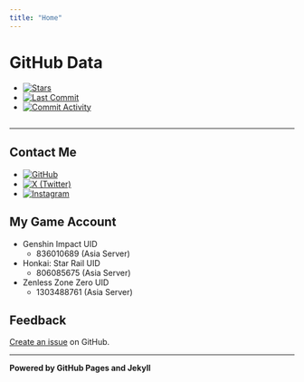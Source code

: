 ```yaml
---
title: "Home"
---
```



# GitHub Data

- [![Stars](https://img.shields.io/github/stars/livcm/livcm.github.io.svg?style=for-the-badge&color=yellow)](https://github.com/livcm/livcm.github.io/stargazers)
- [![Last Commit](https://img.shields.io/github/last-commit/livcm/livcm.github.io.svg?style=for-the-badge)](https://github.com/livcm/livcm.github.io/commits/main)
- [![Commit Activity](https://img.shields.io/github/commit-activity/w/livcm/livcm.github.io.svg?style=for-the-badge)](https://github.com/livcm/livcm.github.io/commits/main)

<script src="./assets/scripts/time.js" type="text/javascript"></script>
<h2><div id="currentTime"></div></h2>

------

## Contact Me

- [![GitHub](https://img.shields.io/badge/GitHub-livcm-181717?style=social&logo=github)](https://github.com/livcm/)
- [![X (Twitter)](https://img.shields.io/badge/X%20%28Twitter%29-@livcm23333-000000?style=social&logo=x)](https://twitter.com/livcm23333)
- [![Instagram](https://img.shields.io/badge/Instagram-livcm23333-E4405F?style=social&logo=instagram)](https://www.instagram.com/livcm23333/)

## My Game Account

- Genshin Impact UID
  - 836010689 (Asia Server)
- Honkai: Star Rail UID
  - 806085675 (Asia Server)
- Zenless Zone Zero UID
  - 1303488761 (Asia Server)

## Feedback

[Create an issue](https://github.com/livcm/livcm.github.io/issues) on GitHub.

------

**Powered by GitHub Pages and Jekyll**